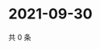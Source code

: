 # 2021-09-30

共 0 条

<!-- BEGIN WEIBO -->
<!-- 最后更新时间 Thu Sep 30 2021 14:16:50 GMT+0800 (China Standard Time) -->

<!-- END WEIBO -->
